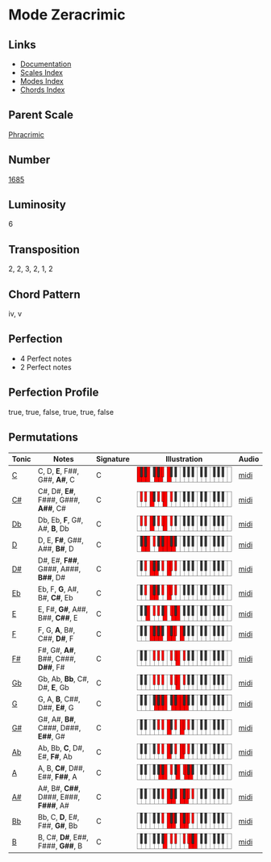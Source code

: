 # Mode Zeracrimic

## Links

- [Documentation](README.md)
- [Scales Index](Scales.md)
- [Modes Index](Modes.md)
- [Chords Index](Chords.md)

## Parent Scale

[Phracrimic](ScalePhracrimic.md)

## Number

[1685](https://ianring.com/musictheory/scales/1685)

## Luminosity

6

## Transposition

2, 2, 3, 2, 1, 2

## Chord Pattern

iv, v

## Perfection

- 4 Perfect notes
- 2 Perfect notes

## Perfection Profile

true, true, false, true, true, false

## Permutations

| Tonic | Notes | Signature | Illustration | Audio |
|-------|-------|-----------|--------------|-------|
| [C](ModeCNaturalZeracrimic.md) | C, D, **E**, F##, G##, **A#**, C | C | ![CNaturalZeracrimic](ModeCNaturalZeracrimic.png) | [midi](https://github.com/edipermadi/music/blob/main/docs/ModeCNaturalZeracrimic.mid?raw=true) |
| [C#](ModeCSharpZeracrimic.md) | C#, D#, **E#**, F###, G###, **A##**, C# | C | ![CSharpZeracrimic](ModeCSharpZeracrimic.png) | [midi](https://github.com/edipermadi/music/blob/main/docs/ModeCSharpZeracrimic.mid?raw=true) |
| [Db](ModeDFlatZeracrimic.md) | Db, Eb, **F**, G#, A#, **B**, Db | C | ![DFlatZeracrimic](ModeDFlatZeracrimic.png) | [midi](https://github.com/edipermadi/music/blob/main/docs/ModeDFlatZeracrimic.mid?raw=true) |
| [D](ModeDNaturalZeracrimic.md) | D, E, **F#**, G##, A##, **B#**, D | C | ![DNaturalZeracrimic](ModeDNaturalZeracrimic.png) | [midi](https://github.com/edipermadi/music/blob/main/docs/ModeDNaturalZeracrimic.mid?raw=true) |
| [D#](ModeDSharpZeracrimic.md) | D#, E#, **F##**, G###, A###, **B##**, D# | C | ![DSharpZeracrimic](ModeDSharpZeracrimic.png) | [midi](https://github.com/edipermadi/music/blob/main/docs/ModeDSharpZeracrimic.mid?raw=true) |
| [Eb](ModeEFlatZeracrimic.md) | Eb, F, **G**, A#, B#, **C#**, Eb | C | ![EFlatZeracrimic](ModeEFlatZeracrimic.png) | [midi](https://github.com/edipermadi/music/blob/main/docs/ModeEFlatZeracrimic.mid?raw=true) |
| [E](ModeENaturalZeracrimic.md) | E, F#, **G#**, A##, B##, **C##**, E | C | ![ENaturalZeracrimic](ModeENaturalZeracrimic.png) | [midi](https://github.com/edipermadi/music/blob/main/docs/ModeENaturalZeracrimic.mid?raw=true) |
| [F](ModeFNaturalZeracrimic.md) | F, G, **A**, B#, C##, **D#**, F | C | ![FNaturalZeracrimic](ModeFNaturalZeracrimic.png) | [midi](https://github.com/edipermadi/music/blob/main/docs/ModeFNaturalZeracrimic.mid?raw=true) |
| [F#](ModeFSharpZeracrimic.md) | F#, G#, **A#**, B##, C###, **D##**, F# | C | ![FSharpZeracrimic](ModeFSharpZeracrimic.png) | [midi](https://github.com/edipermadi/music/blob/main/docs/ModeFSharpZeracrimic.mid?raw=true) |
| [Gb](ModeGFlatZeracrimic.md) | Gb, Ab, **Bb**, C#, D#, **E**, Gb | C | ![GFlatZeracrimic](ModeGFlatZeracrimic.png) | [midi](https://github.com/edipermadi/music/blob/main/docs/ModeGFlatZeracrimic.mid?raw=true) |
| [G](ModeGNaturalZeracrimic.md) | G, A, **B**, C##, D##, **E#**, G | C | ![GNaturalZeracrimic](ModeGNaturalZeracrimic.png) | [midi](https://github.com/edipermadi/music/blob/main/docs/ModeGNaturalZeracrimic.mid?raw=true) |
| [G#](ModeGSharpZeracrimic.md) | G#, A#, **B#**, C###, D###, **E##**, G# | C | ![GSharpZeracrimic](ModeGSharpZeracrimic.png) | [midi](https://github.com/edipermadi/music/blob/main/docs/ModeGSharpZeracrimic.mid?raw=true) |
| [Ab](ModeAFlatZeracrimic.md) | Ab, Bb, **C**, D#, E#, **F#**, Ab | C | ![AFlatZeracrimic](ModeAFlatZeracrimic.png) | [midi](https://github.com/edipermadi/music/blob/main/docs/ModeAFlatZeracrimic.mid?raw=true) |
| [A](ModeANaturalZeracrimic.md) | A, B, **C#**, D##, E##, **F##**, A | C | ![ANaturalZeracrimic](ModeANaturalZeracrimic.png) | [midi](https://github.com/edipermadi/music/blob/main/docs/ModeANaturalZeracrimic.mid?raw=true) |
| [A#](ModeASharpZeracrimic.md) | A#, B#, **C##**, D###, E###, **F###**, A# | C | ![ASharpZeracrimic](ModeASharpZeracrimic.png) | [midi](https://github.com/edipermadi/music/blob/main/docs/ModeASharpZeracrimic.mid?raw=true) |
| [Bb](ModeBFlatZeracrimic.md) | Bb, C, **D**, E#, F##, **G#**, Bb | C | ![BFlatZeracrimic](ModeBFlatZeracrimic.png) | [midi](https://github.com/edipermadi/music/blob/main/docs/ModeBFlatZeracrimic.mid?raw=true) |
| [B](ModeBNaturalZeracrimic.md) | B, C#, **D#**, E##, F###, **G##**, B | C | ![BNaturalZeracrimic](ModeBNaturalZeracrimic.png) | [midi](https://github.com/edipermadi/music/blob/main/docs/ModeBNaturalZeracrimic.mid?raw=true) |
